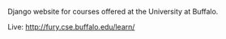 Django website for courses offered at the University at Buffalo.

Live: http://fury.cse.buffalo.edu/learn/
